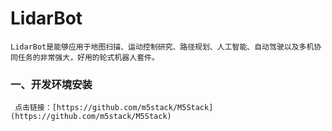 # LidarBot
    LidarBot是能够应用于地图扫描、运动控制研究、路径规划、人工智能、自动驾驶以及多机协同任务的非常强大，好用的轮式机器人套件。
 
 ### 一、开发环境安装
     点击链接：[https://github.com/m5stack/M5Stack](https://github.com/m5stack/M5Stack)
